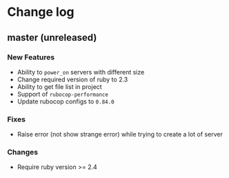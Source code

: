 # Change log

## master (unreleased)

### New Features

* Ability to `power_on` servers with different size
* Change required version of ruby to 2.3
* Ability to get file list in project
* Support of `rubocop-performance`
* Update rubocop configs to `0.84.0`

### Fixes
* Raise error (not show strange error) while trying to create a lot of server

### Changes

* Require ruby version >= 2.4
